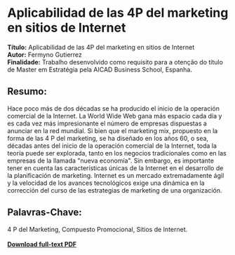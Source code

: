 # Aplicabilidad de las 4P del marketing en sitios de Internet 

**Título:** Aplicabilidad de las 4P del marketing en sitios de Internet   
**Autor:** Fermyno Gutierrez  
**Finalidade:** Trabalho desenvolvido como requisito para a otenção do título de Master em Estratégia pela AICAD Business School, Espanha.  

## Resumo:

Hace poco más de dos décadas se ha producido el inicio de la operación comercial de la Internet. La World Wide Web gana más espacio cada día y es cada vez más impresionante el número de empresas dispuestas a anunciar en la red mundial.
Si bien que el marketing mix, propuesto en la forma de las 4 P del marketing, se ha diseñado en los años 60, o sea, décadas antes del inicio de la operación comercial de la Internet, toda la teoría puede ser explorada, tanto en los negocios tradicionales como en las empresas de la llamada "nueva economía".
Sin embargo, es importante tener en cuenta las características únicas de la Internet en el desarrollo de la planificación de marketing. Internet es un mercado extremadamente ágil y la velocidad de los avances tecnológicos exige una dinámica en la corrección del curso de las estrategias de marketing de una organización.

## Palavras-Chave:

4 P del Marketing, Compuesto Promocional, Sitios de Internet.  
\
[**Download full-text PDF**](https://github.com/fermyno/scientific-research-papers/blob/main/las-4-p-en-sitios-de-internet/aplicabilidad-de-las-4-P-del-marketing-en-sitios-de-Internet.pdf)  


